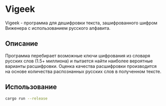 # Vigeek

Vigeek - программа для дешифровки текста, зашифрованного шифром Виженера с использованием русского алфавита.

## Описание

Программа перебирает возможные ключи шифрования из словаря русских слов (1.5+ миллиона) и пытается найти наиболее вероятные варианты расшифровки. Оценка качества расшифровки производится на основе количества распознанных русских слов в полученном тексте.

## Использование

```bash
cargo run --release
```
